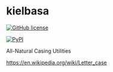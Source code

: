 # kielbasa 
[![GitHub license](https://img.shields.io/github/license/joshingmachine/kielbasa.svg)](https://github.com/joshingmachine/kielbasa/blob/master/LICENSE.md)

[![PyPI](https://img.shields.io/pypi/v/kielbasa)](https://test.pypi.org/project/kielbasa/) 

All-Natural Casing Utilities

https://en.wikipedia.org/wiki/Letter_case
